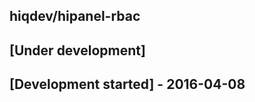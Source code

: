 hiqdev/hipanel-rbac
-------------------

## [Under development]

## [Development started] - 2016-04-08
